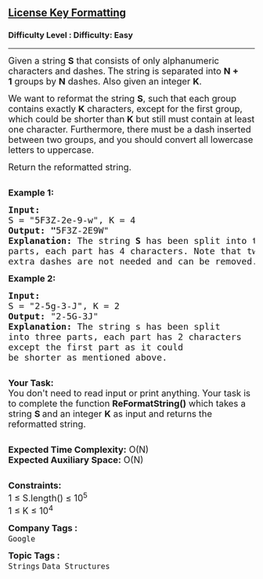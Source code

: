 <h2><a href="https://www.geeksforgeeks.org/problems/license-key-formatting/1?page=1&sortBy=submissions">License Key Formatting</a></h2><h3>Difficulty Level : Difficulty: Easy</h3><hr><div class="problems_problem_content__Xm_eO"><p><span style="font-size:18px">Given a string <strong>S</strong>&nbsp;that consists of only alphanumeric characters and dashes.<strong>&nbsp;</strong>The string is separated into&nbsp;<strong>N + 1</strong>&nbsp;groups by&nbsp;<strong>N</strong>&nbsp;dashes. Also given an integer&nbsp;<strong>K</strong>.&nbsp;</span></p>

<p><span style="font-size:18px">We want to reformat the string&nbsp;<strong>S</strong>,&nbsp;such that each group contains exactly&nbsp;<strong>K</strong>&nbsp;characters, except for the first group, which could be shorter than&nbsp;<strong>K</strong>&nbsp;but still must contain at least one character. Furthermore, there must be a dash inserted between two groups, and you should convert all lowercase letters to uppercase.</span></p>

<p><span style="font-size:18px">Return the reformatted string.</span></p>

<p><br>
<span style="font-size:18px"><strong>Example 1:</strong></span></p>

<pre><span style="font-size:18px"><strong>Input: 
</strong>S = "5F3Z-2e-9-w", K = 4
<strong>Output: "</strong>5F3Z-2E9W"
<strong>Explanation:&nbsp;</strong>The string <strong>S</strong>&nbsp;has been split into two
parts, each part has 4 characters. Note that two
extra dashes are not needed and can be removed.</span></pre>

<p><span style="font-size:18px"><strong>Example 2:</strong></span></p>

<pre><span style="font-size:18px"><strong>Input:</strong>
S = "2-5g-3-J", K = 2
<strong>Output: </strong>"2-5G-3J"
<strong>Explanation:&nbsp;</strong>The string s has been split 
into three parts, each part has 2 characters 
except the first part as it could
be shorter as mentioned above.
</span></pre>

<p><br>
<span style="font-size:18px"><strong>Your Task:&nbsp;&nbsp;</strong><br>
You don't need to read input or print anything. Your task is to complete the function <strong>ReFormatString()</strong>&nbsp;which takes a string&nbsp;<strong>S</strong><strong>&nbsp;</strong>and an integer <strong>K</strong>&nbsp;as input&nbsp;and returns the reformatted string.</span></p>

<p><br>
<span style="font-size:18px"><strong>Expected Time Complexity:</strong> O(N)<br>
<strong>Expected Auxiliary Space:</strong> O(N)</span></p>

<p><br>
<span style="font-size:18px"><strong>Constraints:</strong><br>
1 ≤ S.length() ≤ 10<sup>5</sup></span><br>
<span style="font-size:18px">1 ≤ K ≤ 10<sup>4</sup></span></p>
</div><p><span style=font-size:18px><strong>Company Tags : </strong><br><code>Google</code>&nbsp;<br><p><span style=font-size:18px><strong>Topic Tags : </strong><br><code>Strings</code>&nbsp;<code>Data Structures</code>&nbsp;